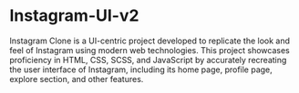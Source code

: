 # Instagram-UI-v2
Instagram Clone is a UI-centric project developed to replicate the look and feel of Instagram using modern web technologies. This project showcases proficiency in HTML, CSS, SCSS, and JavaScript by accurately recreating the user interface of Instagram, including its home page, profile page, explore section, and other features.
